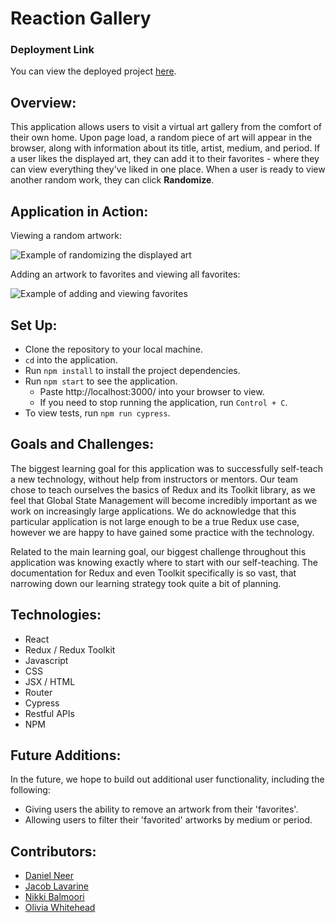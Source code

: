 # Reaction Gallery

### Deployment Link
You can view the deployed project [here](https://reaction-gallery.herokuapp.com/).

## Overview:
This application allows users to visit a virtual art gallery from the comfort of their own home. Upon page load, a random piece of art will appear in the browser, along with information about its title, artist, medium, and period. If a user likes the displayed art, they can add it to their favorites - where they can view everything they've liked in one place. When a user is ready to view another random work, they can click **Randomize**.

## Application in Action:

Viewing a random artwork:

![Example of randomizing the displayed art](https://media.giphy.com/media/S1JdIveZHK6MNDyh6t/giphy.gif)

Adding an artwork to favorites and viewing all favorites:

![Example of adding and viewing favorites](https://media.giphy.com/media/CPhea8rr2BcIJZYkKa/giphy.gif)


## Set Up:

- Clone the repository to your local machine.
- `cd` into the application.
- Run `npm install` to install the project dependencies.
- Run `npm start` to see the application.
  - Paste http://localhost:3000/ into your browser to view.
  - If you need to stop running the application, run `Control + C`.
- To view tests, run `npm run cypress`.

## Goals and Challenges:

The biggest learning goal for this application was to successfully self-teach a new technology, without help from instructors or mentors. Our team chose to teach ourselves the basics of Redux and its Toolkit library, as we feel that Global State Management will become incredibly important as we work on increasingly large applications. We do acknowledge that this particular application is not large enough to be a true Redux use case, however we are happy to have gained some practice with the technology.

Related to the main learning goal, our biggest challenge throughout this application was knowing exactly where to start with our self-teaching. The documentation for Redux and even Toolkit specifically is so vast, that narrowing down our learning strategy took quite a bit of planning.

## Technologies:

- React
- Redux / Redux Toolkit
- Javascript
- CSS
- JSX / HTML
- Router
- Cypress
- Restful APIs
- NPM

## Future Additions:

In the future, we hope to build out additional user functionality, including the following:
- Giving users the ability to remove an artwork from their 'favorites'.
- Allowing users to filter their 'favorited' artworks by medium or period.

## Contributors:

- [Daniel Neer](https://github.com/DanielN88)
- [Jacob Lavarine](https://github.com/Jlavarine)
- [Nikki Balmoori](https://github.com/NBalmoori)
- [Olivia Whitehead](https://github.com/whiteheadol)
